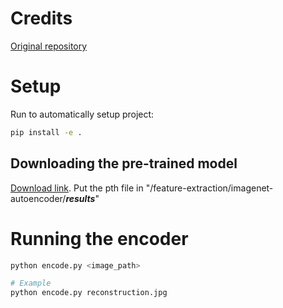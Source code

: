 # Credits
[Original repository](https://github.com/Horizon2333/imagenet-autoencoder?tab=readme-ov-file#install)

# Setup
Run to automatically setup project:
```bash
pip install -e .
```

## Downloading the pre-trained model
[Download link](https://drive.google.com/file/d/1WwJiQ1kBcNCZ37F6PJ_0bIL0ZeU3_sV8/view). Put the pth file in "/feature-extraction/imagenet-autoencoder/**_results_**"

# Running the encoder
```bash
python encode.py <image_path>

# Example
python encode.py reconstruction.jpg
```
